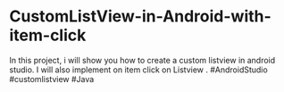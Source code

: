# CustomListView-in-Android-with-item-click
In this project, i will show you how to create a custom listview in android studio. I will also implement on item click on Listview . 
#AndroidStudio 
#customlistview 
#Java
